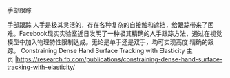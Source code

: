 手部跟踪

手部跟踪
人手是极其灵活的，存在各种复杂的自接触和遮挡，给跟踪带来了困难。Facebook现实实验室近日发明了一种极其精确的人手跟踪方法，通过在视觉模型中加入物理特性限制达成。无论是单手还是双手，均可实现高度
精确的跟踪。
Constraining Dense Hand Surface Tracking with Elasticity
主页 |https://research.fb.com/publications/constraining-dense-hand-surface-tracking-with-elasticity/